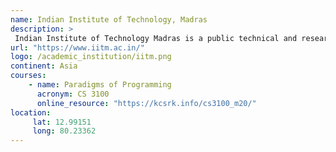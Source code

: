 ```yaml
---
name: Indian Institute of Technology, Madras 
description: >
 Indian Institute of Technology Madras is a public technical and research university located in Chennai, India.
url: "https://www.iitm.ac.in/"
logo: /academic_institution/iitm.png
continent: Asia
courses:
    - name: Paradigms of Programming
      acronym: CS 3100
      online_resource: "https://kcsrk.info/cs3100_m20/"
location:
     lat: 12.99151
     long: 80.23362
---
```

